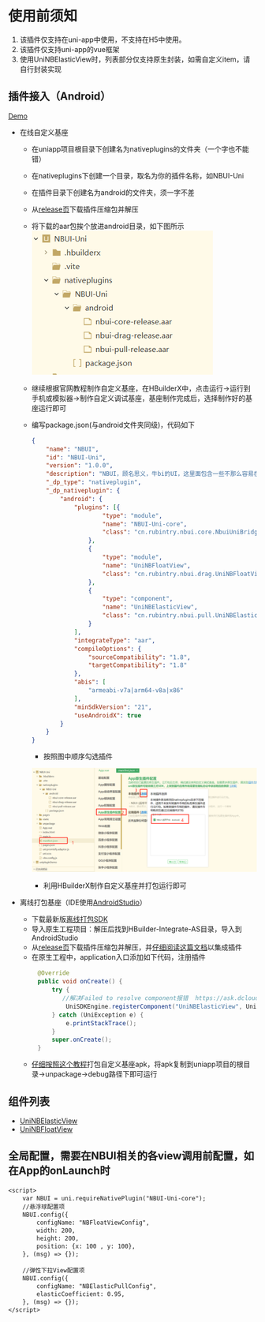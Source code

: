 # 使用前须知

1. 该插件仅支持在uni-app中使用，不支持在H5中使用。
2. 该插件仅支持uni-app的vue框架
3. 使用UniNBElasticView时，列表部分仅支持原生封装，如需自定义item，请自行封装实现

## 插件接入（Android）
  [Demo](https://github.com/RubinTry/NBUI/tree/master/NBUI-Uni-demo)
* 在线自定义基座
  - 在uniapp项目根目录下创建名为nativeplugins的文件夹（一个字也不能错）
  - 在nativeplugins下创建一个目录，取名为你的插件名称，如NBUI-Uni
  - 在插件目录下创建名为android的文件夹，须一字不差
  - 从[release页](https://github.com/RubinTry/NBUI/releases)下载插件压缩包并解压
  - 将下载的aar包挨个放进android目录，如下图所示![Alt text](./plugins.png)
  - 继续根据官网教程制作自定义基座，在HBuilderX中，点击运行->运行到手机或模拟器->制作自定义调试基座，基座制作完成后，选择制作好的基座运行即可
  - 编写package.json(与android文件夹同级)，代码如下
    ```json
    {
        "name": "NBUI",
        "id": "NBUI-Uni",
        "version": "1.0.0",
        "description": "NBUI，顾名思义，牛bi的UI，这里面包含一些不那么容易在其他UI库中找到的UI组件，主打一个稀有",
        "_dp_type": "nativeplugin",
        "_dp_nativeplugin": {
            "android": {
                "plugins": [{
                        "type": "module",
                        "name": "NBUI-Uni-core",
                        "class": "cn.rubintry.nbui.core.NbuiUniBridge"
                    },
                    {
                        "type": "module",
                        "name": "UniNBFloatView",
                        "class": "cn.rubintry.nbui.drag.UniNBFloatView"
                    },
                    {
                        "type": "component",
                        "name": "UniNBElasticView",
                        "class": "cn.rubintry.nbui.pull.UniNBElasticView"
                    }
                ],
                "integrateType": "aar",
                "compileOptions": {
                    "sourceCompatibility": "1.8",
                    "targetCompatibility": "1.8"
                },
                "abis": [
                    "armeabi-v7a|arm64-v8a|x86"
                ],
                "minSdkVersion": "21",
                "useAndroidX": true
            }
        }
    }
    ```
    - 按照图中顺序勾选插件

    ![Alt text](./step.png)
    - 利用HBuilderX制作自定义基座并打包运行即可
    
  
* 离线打包基座（IDE使用[AndroidStudio](https://developer.android.google.cn/)）
   - 下载最新版[离线打包SDK](https://nativesupport.dcloud.net.cn/NativePlugin/offline_package/android.html)
   - 导入原生工程项目：解压后找到HBuilder-Integrate-AS目录，导入到AndroidStudio
   - 从[release页](https://github.com/RubinTry/NBUI/releases)下载插件压缩包并解压，并[仔细阅读这篇文档](https://nativesupport.dcloud.net.cn/AppDocs/usesdk/android.html#%E6%96%B9%E5%BC%8F%E4%BA%8C-%E5%AF%BC%E5%85%A5%E5%B7%A5%E7%A8%8B)以集成插件
   - 在原生工程中，application入口添加如下代码，注册插件
   ```java
        @Override
        public void onCreate() {
            try {
               //解决Failed to resolve component报错  https://ask.dcloud.net.cn/question/160807
                UniSDKEngine.registerComponent("UniNBElasticView", UniNBElasticView.class);
            } catch (UniException e) {
                e.printStackTrace();
            }
            super.onCreate();
        }
   ```
   - [仔细按照这个教程](https://ask.dcloud.net.cn/article/35482)打包自定义基座apk，将apk复制到uniapp项目的根目录->unpackage->debug路径下即可运行


## 组件列表

* [UniNBElasticView](./uni_nb_elastic_view_cn.md)
* [UniNBFloatView](./uni_float_view_cn.md)



## 全局配置，需要在NBUI相关的各view调用前配置，如在App的onLaunch时
```
<script>
    var NBUI = uni.requireNativePlugin("NBUI-Uni-core");
    //悬浮球配置项
    NBUI.config({
        configName: "NBFloatViewConfig",
        width: 200,
        height: 200,
        position: {x: 100 , y: 100},
    }, (msg) => {});

    //弹性下拉View配置项
    NBUI.config({
        configName: "NBElasticPullConfig",
        elasticCoefficient: 0.95,
    }, (msg) => {});
</script>
```
